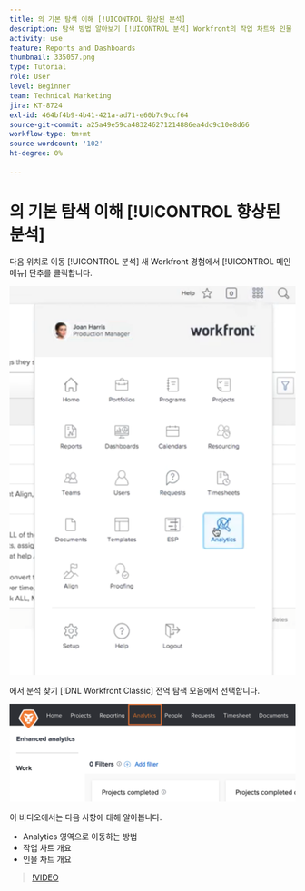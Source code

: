 ```yaml
---
title: 의 기본 탐색 이해 [!UICONTROL 향상된 분석]
description: 탐색 방법 알아보기 [!UICONTROL 분석] Workfront의 작업 차트와 인물 차트에 대한 개요를 살펴보십시오.
activity: use
feature: Reports and Dashboards
thumbnail: 335057.png
type: Tutorial
role: User
level: Beginner
team: Technical Marketing
jira: KT-8724
exl-id: 464bf4b9-4b41-421a-ad71-e60b7c9ccf64
source-git-commit: a25a49e59ca483246271214886ea4dc9c10e8d66
workflow-type: tm+mt
source-wordcount: '102'
ht-degree: 0%

---
```


# 의 기본 탐색 이해 [!UICONTROL 향상된 분석]

다음 위치로 이동 [!UICONTROL 분석] 새 Workfront 경험에서 [!UICONTROL 메인 메뉴] 단추를 클릭합니다.

![을(를) 찾는 이미지 [!UICONTROL 분석] Workfront의 기능 [!UICONTROL 메인 메뉴]](assets/Navigate-NWE.png)

에서 분석 찾기 [!DNL Workfront Classic] 전역 탐색 모음에서 선택합니다.

![을(를) 찾는 이미지 [!UICONTROL 분석] 의 기능 [!DNL Workfront Classic]](assets/Navigate-Classic.png)

이 비디오에서는 다음 사항에 대해 알아봅니다.

* Analytics 영역으로 이동하는 방법
* 작업 차트 개요
* 인물 차트 개요

>[!VIDEO](https://video.tv.adobe.com/v/335057/?quality=12&learn=on)
